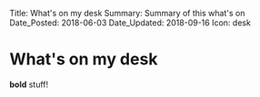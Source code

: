 Title:          What's on my desk
Summary:        Summary of this what's on
Date_Posted:    2018-06-03
Date_Updated:   2018-09-16
Icon:           desk

# What's on my desk
**bold** stuff!

